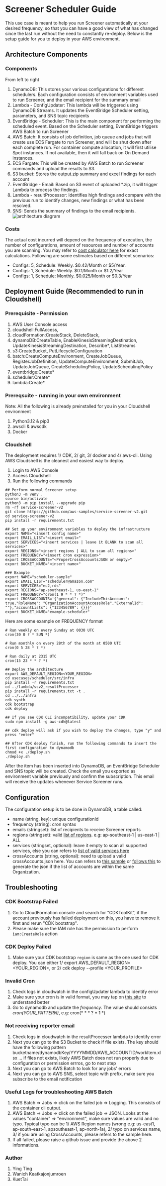 # Screener Scheduler Guide
This use case is meant to help you run Screener automatically at your desired frequency, so that you can have a good view of what has changed since the last run without the need to constantly re-deploy. Below is the setup guide for you to deploy in your AWS environment. 

## Architecture Components
### Components

From left to right
1. DynamoDB: This stores your various configurations for different schedulers. Each configuration consists of environment variables used to run Screener, and the email recipient for the summary email
2. Lambda - ConfigUpdater: This lambda will be triggered using DynamoDB Streams. It updates the EventBridge Scheduler setting, parameters, and SNS topic recipients
3. EventBridge - Scheduler: This is the main component for performing the scheduled event. Based on the Scheduler setting, EventBridge triggers AWS Batch to run Screener
4. AWS Batch: It consists of job definition, job queue and jobs that will create use ECS Fargate to run Screener, and will be shut down after each complete run. For container compute allocation, it will first utilise Spot instances. If not available, then it will fall back on On Demand instances.
5. ECS Fargate: This will be created by AWS Batch to run Screener commands and upload the results to S3.
6. S3 bucket: Stores the output.zip summary and excel findings for each account
7. EventBridge - Email: Based on S3 event of uploaded *.zip, it will trigger Lambda to process the findings.
8. Lambda - resultProcessor: Identifies high findings and compare with the previous run to identify changes, new findings or what has been resolved.
9. SNS: Sends the summary of findings to the email recipients. 
![architecture diagram](./screener-architecture.png)

### Costs 
The actual cost incurred will depend on the frequency of execution, the number of configurations, amount of resources and number of accounts you are scanning. You may refer to [cost calculator here](https://calculator.aws/#/estimate?id=bae7c90fbe563768fd4c5d2726f3a8476ed190a0) for exact calculations. Following are some estimates based on different scenarios:

- Configs: 5, Schedule: Weekly. $0.42/Month or $5/Year. 
- Configs: 1, Schedule: Weekly. $0.1/Month or $1.2/Year
- Configs: 1, Schedule: Monthly. $0.025/Month or $0.3/Year

## Deployment Guide (Recommended to run in Cloudshell)
### Prerequisite - Permission 
1. AWS User Console access
1. cloudshell:FullAccess, 
1. cloudFormation:CreateStack, DeleteStack,
1. dynamoDB:CreateTable, EnableKinesisStreamingDestination, UpdateKinesisStreamingDestination, Describe*, ListStreams
1. s3:CreateBucket, PutLifecycleConfiguration
1. batch:CreateComputeEnvironment, CreateJobQueue, RegisterJobDefinition, UpdateComputeEnvironment, SubmitJob, UpdateJobQueue, CreateSchedulingPolicy, UpdateSchedulingPolicy
1. eventbridge:Create*
1. scheduler:Create*
1. lambda:Create*


### Prereqsuite - running in your own environment 
Note: All the following is already preinstalled for you in  your Cloudshell environment
1. Python3.12 & pip3
1. awscli & awscdk
1. Docker

### Cloudshell
The deployment requires 1/ CDK, 2/ git, 3/ docker and 4/ aws-cli. Using AWS Cloudshell is the cleanest and easiest way to deploy.
1. Login to AWS Console
1. Access Cloudshell
1. Run the following commands
```
## Perform normal Screener setup
python3 -m venv .
source bin/activate
python3 -m pip install --upgrade pip
rm -rf service-screener-v2
git clone https://github.com/aws-samples/service-screener-v2.git
cd service-screener-v2
pip install -r requirements.txt
```
```
## Set up your environment variables to deploy the infrastructure
export NAME="<insert config name>" 
export EMAIL_LIST="<insert email>"
export SERVICES="<insert services | leave it BLANK to scan all services>" 
export REGIONS="<insert regions | ALL to scan all regions>" 
export FREQUENCY="<insert cron expression>" 
export CROSSACCOUNTS="<ProperCrossAccountsJSON or empty>"
export BUCKET_NAME="<insert name>" 

### Example
export NAME="scheduler-sample" 
export EMAIL_LIST="scheduler@amazon.com"
export SERVICES="ec2,rds" 
export REGIONS="ap-southeast-1, us-east-1"
export FREQUENCY="cron(1 9 * * ? *)" 
export CROSSACCOUNTS='{"general": {"IncludeThisAccount": true,"RoleName": "OrganizationAccountAccessRole","ExternalId": ""},"accountLists": {"123456789": {}}}'
export BUCKET_NAME="example-scheduler"
```

Here are some example on FREQUENCY format
```
# Run weekly on every Sunday at 0030 UTC
cron(30 0 ? * SUN *) 

# Run monthly on every 28th of the month at 0500 UTC
cron(0 5 28 * ? *)

# Run daily at 2315 UTC
cron(15 23 * * ? *)
```

```
## Deploy the architecture
export AWS_DEFAULT_REGION=<YOUR_REGION>
cd usecases/scheduler/src/infra
pip install -r requirements.txt
cd ../lambda/ssv2_resultProcesser
pip install -r requirements.txt -t . 
cd ../../infra
cdk synth
cdk bootstrap
cdk deploy

## If you see CDK CLI incompatibility, update your CDK
sudo npm install -g aws-cdk@latest

## cdk deploy will ask if you wish to deploy the changes, type "y" and press "enter"

## After CDK deploy finish, run the following commands to insert the first configuration to dynamodb
chmod +x ./deploy.sh
./deploy.sh
```

After the item has been inserted into DynamoDB, an EventBridge Scheduler and SNS topic will be created. Check the email you exported as environment variable previously and confirm the subscription. This email will receive the updates whenever Service Screener runs.

## Configuration
The configuration setup is to be done in DynamoDB, a table called: <TODO>
- name (string, key): unique configurationId
- frequency (string): cron syntax
- emails (stringset): list of recipients to receive Screener reports
- regions (stringset): valid [list of regions](https://docs.aws.amazon.com/AmazonRDS/latest/UserGuide/Concepts.RegionsAndAvailabilityZones.html). e.g: ap-southeast-1 | us-east-1 | ALL
- services (stringset, optional): leave it empty to scan all supported services, else you can refers to [list of valid services here](https://github.com/aws-samples/service-screener-v2/tree/main/services)
- crossAccounts (string, optional): need to upload a valid crossAccounts.json here. You can refers to [this sample](https://github.com/aws-samples/service-screener-v2/blob/main/crossAccounts.sample.json) or [follows this](https://github.com/aws-samples/service-screener-v2/tree/main/usecases/accountsWithinOrganization) to generate the json if the list of accounts are within the same Organization.

## Troubleshooting
### CDK Bootstrap Failed
1. Go to CloudFormation console and search for "CDKToolKit", if the account previously has failed deployment on this, you have to remove it first and rerun "CDK bootstrap". 
1. Please make sure the IAM role has the permission to perform `iam:CreateRole` action

### CDK Deploy Failed
1. Make sure your CDK bootstrap `region` is same as the one used for CDK deploy. You can either 1/ export AWS_DEFAULT_REGION=<YOUR_REGION>, or 2/ cdk deploy --profile <YOUR_PROFILE>


### Invalid Cron
1. Check logs in cloudwatch in the configUpdater lambda to identify error
1. Make sure your cron is in valid format, you may tap on [this site](https://www.freeformatter.com/cron-expression-generator-quartz.html) to understand better
1. Go to dynamodb and update the *frequency*. The value should consists *cron(YOUR_PATTERN)*, e.g: cron(* * * ? * 1 *)

### Not receiving reporter email
1. Check logs in cloudwatch in the resultProcesser lambda to identify error
1. Next you can go to the S3 Bucket to check if file exists. The key should have the following pattern bucketname/dynamodbKey/YYYYMMDD/AWS_ACCOUNTID/workItem.xlsx ... if files not exists, likely AWS Batch does not run properly due to configuration or permission errros, go to next step
1. Next you can go to AWS Batch to look for any jobs' errors
1. Next you can go to AWS SNS, select topic with prefix, make sure you subscribe to the email notification

### Useful Logs for troubleshooting AWS Batch
1. AWS Batch => Jobs => click on the failed job => Logging. This consists of the container cli output.
1. AWS Batch => Jobs => click on the failed job => JSON. Looks at the values "container" => "environment", make sure values are valid and no typo. Typical typo can be 1/ AWS Region names (wrong e.g: us-east1, ap-south-east-1, apsoutheast-1, ap-north-1a), 2/ typo on services name, 3/ if you are using CrossAccounts, please refers to the sample here.
1. If all failed, please raise a github issue and provide the above 2 informations.

### Author
1. Ying Ting
1. Wanich Keatkajonjumroen
1. KuetTai